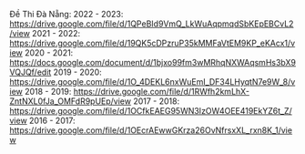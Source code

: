 Đề Thi Đà Nẵng:
2022 - 2023: https://drive.google.com/file/d/1QPeBId9VmQ_LkWuAqpmqdSbKEpEBCvL2/view
2021 - 2022: https://drive.google.com/file/d/19QK5cDPzruP35kMMFaVtEM9KP_eKAcx1/view
2020 - 2021: https://docs.google.com/document/d/1bjxo99fm3wMRhqNXWAqsmHs3bX9VQJQf/edit
2019 - 2020: https://drive.google.com/file/d/1O_4DEKL6nxWuEmI_DF34LHyqtN7e9W_8/view
2018 - 2019: https://drive.google.com/file/d/1RWfh2kmLhX-ZntNXL0fJa_OMFdR9pUEp/view
2017 - 2018: https://drive.google.com/file/d/1OCfkEAEG95WN3IzOW4OEE419EkYZ6t_Z/view
2016 - 2017: https://drive.google.com/file/d/1OEcrAEwwGKrza26OvNfrsxXL_rxn8K_1/view
